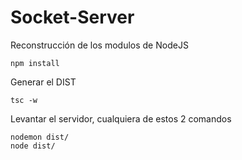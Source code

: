 # Socket-Server

Reconstrucción de los modulos de NodeJS
```
npm install
```

Generar el DIST
```
tsc -w
```

Levantar el servidor, cualquiera de estos 2 comandos
```
nodemon dist/
node dist/
```